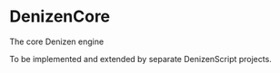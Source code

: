 DenizenCore
===========

The core Denizen engine

To be implemented and extended by separate DenizenScript projects.
